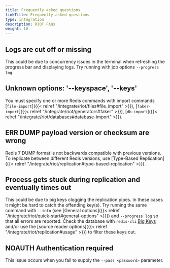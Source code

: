 ```yaml
---
title: Frequently asked questions
linkTitle: Frequently asked questions
type: integration
description: RIOT FAQs
weight: 10
---
```


## Logs are cut off or missing
This could be due to concurrency issues in the terminal when refreshing the progress bar and displaying logs.
Try running with job options `--progress log`.

## Unknown options: '--keyspace', '--keys'
You must specify one or more Redis commands with import commands [`file-import`]({{< relref "/integrate/riot/files#file_import" >}}), [`faker-import`]({{< relref "/integrate/riot/generators#faker" >}}), [`db-import`]({{< relref "/integrate/riot/databases#database-import" >}}).

## ERR DUMP payload version or checksum are wrong
Redis 7 DUMP format is not backwards compatible with previous versions.
To replicate between different Redis versions, use [Type-Based Replication]({{< relref "/integrate/riot/replication#type-based-replication" >}}).

## Process gets stuck during replication and eventually times out
This could be due to big keys clogging the replication pipes.
In these cases it might be hard to catch the offending key(s).
Try running the same command with `--info` (see [General options]({{< relref "/integrate/riot/quick-start#general-options" >}})) and `--progress log` so that all errors are reported.
Check the database with `redis-cli` [Big Keys](https://developer.redis.com/operate/redis-at-scale/observability/identifying-issues/#scanning-keys) and/or use the [source reader options]({{< relref "/integrate/riot/replication#usage" >}}) to filter these keys out.

## NOAUTH Authentication required
This issue occurs when you fail to supply the `--pass <password>` parameter.
